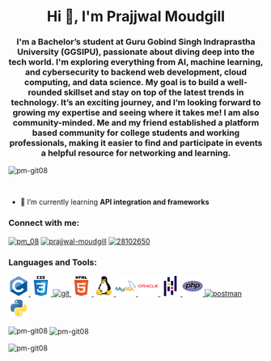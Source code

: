 <h1 align="center">Hi 👋, I'm Prajjwal Moudgill</h1>
<h3 align="center">I'm a Bachelor’s student at Guru Gobind Singh Indraprastha University (GGSIPU), passionate about diving deep into the tech world. I'm exploring everything from AI, machine learning, and cybersecurity to backend web development, cloud computing, and data science. My goal is to build a well-rounded skillset and stay on top of the latest trends in technology. It’s an exciting journey, and I’m looking forward to growing my expertise and seeing where it takes me!
I am also community-minded. Me and my friend established a platform based community for college students and working professionals, making it easier to find and participate in events a helpful resource for networking and learning.</h3>

<p align="left"> <img src="https://komarev.com/ghpvc/?username=pm-git08&label=Profile%20views&color=0e75b6&style=flat" alt="pm-git08" /> </p>

<p align="left"> <a href="https://twitter.com/" target="blank"><img src="https://img.shields.io/twitter/follow/?logo=twitter&style=for-the-badge" alt="" /></a> </p>

- 🌱 I’m currently learning **API integration and frameworks**

<h3 align="left">Connect with me:</h3>
<p align="left">
<a href="https://dev.to/pm_08" target="blank"><img align="center" src="https://raw.githubusercontent.com/rahuldkjain/github-profile-readme-generator/master/src/images/icons/Social/devto.svg" alt="pm_08" height="30" width="40" /></a>
<a href="https://linkedin.com/in/prajjwal-moudgill" target="blank"><img align="center" src="https://raw.githubusercontent.com/rahuldkjain/github-profile-readme-generator/master/src/images/icons/Social/linked-in-alt.svg" alt="prajjwal-moudgill" height="30" width="40" /></a>
<a href="https://stackoverflow.com/users/28102650" target="blank"><img align="center" src="https://raw.githubusercontent.com/rahuldkjain/github-profile-readme-generator/master/src/images/icons/Social/stack-overflow.svg" alt="28102650" height="30" width="40" /></a>
</p>

<h3 align="left">Languages and Tools:</h3>
<p align="left"> <a href="https://www.cprogramming.com/" target="_blank" rel="noreferrer"> <img src="https://raw.githubusercontent.com/devicons/devicon/master/icons/c/c-original.svg" alt="c" width="40" height="40"/> </a> <a href="https://www.w3schools.com/css/" target="_blank" rel="noreferrer"> <img src="https://raw.githubusercontent.com/devicons/devicon/master/icons/css3/css3-original-wordmark.svg" alt="css3" width="40" height="40"/> </a> <a href="https://git-scm.com/" target="_blank" rel="noreferrer"> <img src="https://www.vectorlogo.zone/logos/git-scm/git-scm-icon.svg" alt="git" width="40" height="40"/> </a> <a href="https://www.w3.org/html/" target="_blank" rel="noreferrer"> <img src="https://raw.githubusercontent.com/devicons/devicon/master/icons/html5/html5-original-wordmark.svg" alt="html5" width="40" height="40"/> </a> <a href="https://www.linux.org/" target="_blank" rel="noreferrer"> <img src="https://raw.githubusercontent.com/devicons/devicon/master/icons/linux/linux-original.svg" alt="linux" width="40" height="40"/> </a> <a href="https://www.mysql.com/" target="_blank" rel="noreferrer"> <img src="https://raw.githubusercontent.com/devicons/devicon/master/icons/mysql/mysql-original-wordmark.svg" alt="mysql" width="40" height="40"/> </a> <a href="https://www.oracle.com/" target="_blank" rel="noreferrer"> <img src="https://raw.githubusercontent.com/devicons/devicon/master/icons/oracle/oracle-original.svg" alt="oracle" width="40" height="40"/> </a> <a href="https://pandas.pydata.org/" target="_blank" rel="noreferrer"> <img src="https://raw.githubusercontent.com/devicons/devicon/2ae2a900d2f041da66e950e4d48052658d850630/icons/pandas/pandas-original.svg" alt="pandas" width="40" height="40"/> </a> <a href="https://www.php.net" target="_blank" rel="noreferrer"> <img src="https://raw.githubusercontent.com/devicons/devicon/master/icons/php/php-original.svg" alt="php" width="40" height="40"/> </a> <a href="https://postman.com" target="_blank" rel="noreferrer"> <img src="https://www.vectorlogo.zone/logos/getpostman/getpostman-icon.svg" alt="postman" width="40" height="40"/> </a> <a href="https://www.python.org" target="_blank" rel="noreferrer"> <img src="https://raw.githubusercontent.com/devicons/devicon/master/icons/python/python-original.svg" alt="python" width="40" height="40"/> </a> </p>

<p><img align="left" src="https://github-readme-stats.vercel.app/api/top-langs?username=pm-git08&show_icons=true&theme=cobalt&locale=en&layout=compact" alt="pm-git08" /></p>

<p>&nbsp;<img align="center" src="https://github-readme-stats.vercel.app/api?username=pm-git08&show_icons=true&locale=en" alt="pm-git08" /></p>

<p><img align="center" src="https://github-readme-streak-stats.herokuapp.com/?user=pm-git08&theme=dark" alt="pm-git08" /></p>
